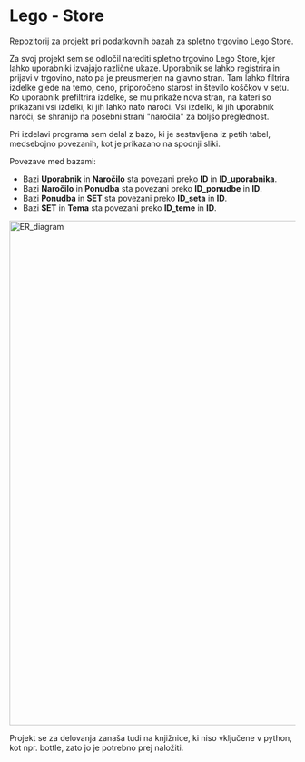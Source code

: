 # Lego - Store

Repozitorij za projekt pri podatkovnih bazah za spletno trgovino Lego Store.

Za svoj projekt sem se odločil narediti spletno trgovino Lego Store, kjer lahko uporabniki izvajajo različne ukaze. Uporabnik se lahko registrira in prijavi v trgovino, nato pa je preusmerjen na glavno stran. Tam lahko filtrira izdelke glede na temo, ceno, priporočeno starost in število koščkov v setu. Ko uporabnik prefiltrira izdelke, se mu prikaže nova stran, na kateri so prikazani vsi izdelki, ki jih lahko nato naroči. Vsi izdelki, ki jih uporabnik naroči, se shranijo na posebni strani "naročila" za boljšo preglednost.

Pri izdelavi programa sem delal z bazo, ki je sestavljena iz petih tabel, medsebojno povezanih, kot je prikazano na spodnji sliki.

Povezave med bazami:
- Bazi **Uporabnik** in **Naročilo** sta povezani preko **ID** in **ID_uporabnika**.
- Bazi **Naročilo** in **Ponudba** sta povezani preko **ID_ponudbe** in **ID**.
- Bazi **Ponudba** in **SET** sta povezani preko **ID_seta** in **ID**.
- Bazi **SET** in **Tema** sta povezani preko **ID_teme** in **ID**.




<img width="889" alt="ER_diagram" src="https://github.com/user-attachments/assets/f474c19a-1ece-4224-8e8e-4826a767f811">


Projekt se za delovanja zanaša tudi na knjižnice, ki niso vključene v python, kot npr. bottle, zato jo je potrebno prej naložiti.

 

